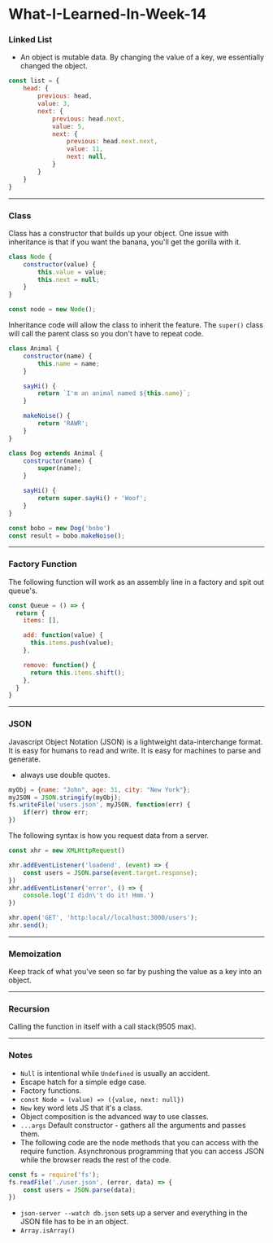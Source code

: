 # What-I-Learned-In-Week-14
### Linked List
* An object is mutable data. By changing the value of a key, we essentially changed the object. 
``` javascript
const list = {
    head: {
        previous: head,
        value: 3,
        next: {
            previous: head.next,
            value: 5,
            next: {
                previous: head.next.next,
                value: 11,
                next: null,
            }
        }
    }
}
```
---
### Class
Class has a constructor that builds up your object. One issue with inheritance is that if you want the banana, you'll get the gorilla with it.
``` javascript
class Node {
    constructor(value) {
        this.value = value;
        this.next = null;
    }
} 

const node = new Node();
```

Inheritance code will allow the class to inherit the feature. The `super()` class will call the parent class so you don't have to repeat code.
``` javascript
class Animal {
    constructor(name) {
        this.name = name;
    }

    sayHi() {
        return `I'm an animal named ${this.name}`;
    }

    makeNoise() {
        return 'RAWR';
    }
}

class Dog extends Animal {
    constructor(name) {
        super(name);
    }

    sayHi() {
        return super.sayHi() + 'Woof';
    }
}

const bobo = new Dog('bobo')
const result = bobo.makeNoise();
```
---
### Factory Function
The following function will work as an assembly line in a factory and spit out queue's.
``` javascript
const Queue = () => {
  return {
    items: [],

    add: function(value) {
      this.items.push(value);
    },

    remove: function() {
      return this.items.shift();
    },
  }
}
```
---
### JSON
Javascript Object Notation (JSON) is a lightweight data-interchange format. It is easy for humans to read and write. It is easy for machines to parse and generate.
* always use double quotes.
``` javascript
myObj = {name: "John", age: 31, city: "New York"};
myJSON = JSON.stringify(myObj);
fs.writeFile('users.json', myJSON, function(err) {
    if(err) throw err;
})
```
The following syntax is how you request data from a server.
``` javascript
const xhr = new XMLHttpRequest()

xhr.addEventListener('loadend', (event) => {
    const users = JSON.parse(event.target.response);
})
xhr.addEventListener('error', () => {
    console.log('I didn\'t do it! Hmm.')
})

xhr.open('GET', 'http:local//localhost:3000/users');
xhr.send();
``` 

---
### Memoization
Keep track of what you've seen so far by pushing the value as a key into an object.

---
### Recursion
Calling the function in itself with a call stack(9505 max). 

---
### Notes
* `Null` is intentional while `Undefined` is usually an accident.
* Escape hatch for a simple edge case.
* Factory functions.
* `const Node = (value) => ({value, next: null})`
* `New` key word lets JS that it's a class.
* Object composition is the advanced way to use classes.
* `...args` Default constructor - gathers all the arguments and passes them.
* The following code are the node methods that you can access with the require function. Asynchronous programming that you can access JSON while the browser reads the rest of the code.
``` javascript
const fs = require('fs');
fs.readFile('./user.json', (error, data) => {
    const users = JSON.parse(data);
})
```
* `json-server --watch db.json` sets up a server and everything in the JSON file has to be in an object.
* `Array.isArray()` 